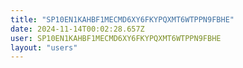 ```yaml
---
title: "SP10EN1KAHBF1MECMD6XY6FKYPQXMT6WTPPN9FBHE"
date: 2024-11-14T00:02:28.657Z
user: SP10EN1KAHBF1MECMD6XY6FKYPQXMT6WTPPN9FBHE
layout: "users"
---
```

    